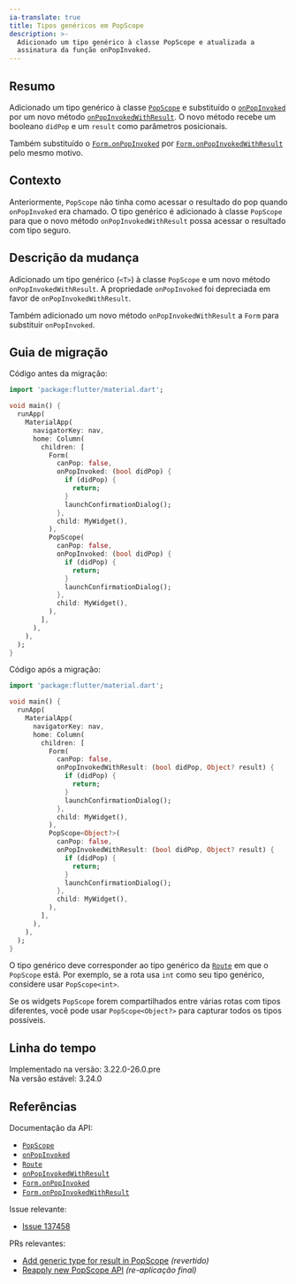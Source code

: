 ```yaml
---
ia-translate: true
title: Tipos genéricos em PopScope
description: >-
  Adicionado um tipo genérico à classe PopScope e atualizada a
  assinatura da função onPopInvoked.
---
```


## Resumo

Adicionado um tipo genérico à classe [`PopScope`][] e substituído
o [`onPopInvoked`][] por um novo método [`onPopInvokedWithResult`][].
O novo método recebe um booleano `didPop` e um `result` como parâmetros posicionais.

Também substituído o [`Form.onPopInvoked`] por [`Form.onPopInvokedWithResult`][]
pelo mesmo motivo.

## Contexto

Anteriormente, `PopScope` não tinha como acessar o resultado
do pop quando `onPopInvoked` era chamado.
O tipo genérico é adicionado à classe `PopScope` para que o
novo método `onPopInvokedWithResult` possa acessar o resultado com tipo seguro.

## Descrição da mudança

Adicionado um tipo genérico (`<T>`) à classe `PopScope` e
um novo método `onPopInvokedWithResult`.
A propriedade `onPopInvoked` foi depreciada em favor de `onPopInvokedWithResult`.

Também adicionado um novo método `onPopInvokedWithResult`
a `Form` para substituir `onPopInvoked`.

## Guia de migração

Código antes da migração:

```dart
import 'package:flutter/material.dart';

void main() {
  runApp(
    MaterialApp(
      navigatorKey: nav,
      home: Column(
        children: [
          Form(
            canPop: false,
            onPopInvoked: (bool didPop) {
              if (didPop) {
                return;
              }
              launchConfirmationDialog();
            },
            child: MyWidget(),
          ),
          PopScope(
            canPop: false,
            onPopInvoked: (bool didPop) {
              if (didPop) {
                return;
              }
              launchConfirmationDialog();
            },
            child: MyWidget(),
          ),
        ],
      ),
    ),
  );
}
```

Código após a migração:

```dart
import 'package:flutter/material.dart';

void main() {
  runApp(
    MaterialApp(
      navigatorKey: nav,
      home: Column(
        children: [
          Form(
            canPop: false,
            onPopInvokedWithResult: (bool didPop, Object? result) {
              if (didPop) {
                return;
              }
              launchConfirmationDialog();
            },
            child: MyWidget(),
          ),
          PopScope<Object?>(
            canPop: false,
            onPopInvokedWithResult: (bool didPop, Object? result) {
              if (didPop) {
                return;
              }
              launchConfirmationDialog();
            },
            child: MyWidget(),
          ),
        ],
      ),
    ),
  );
}
```

O tipo genérico deve corresponder ao tipo genérico da [`Route`][]
em que o `PopScope` está.
Por exemplo, se a rota usa `int` como seu tipo genérico,
considere usar `PopScope<int>`.

Se os widgets `PopScope` forem compartilhados entre várias rotas com
tipos diferentes, você pode usar `PopScope<Object?>` para capturar todos os tipos possíveis.

## Linha do tempo

Implementado na versão: 3.22.0-26.0.pre<br>
Na versão estável: 3.24.0

## Referências

Documentação da API:

* [`PopScope`][]
* [`onPopInvoked`][]
* [`Route`][]
* [`onPopInvokedWithResult`][]
* [`Form.onPopInvoked`][]
* [`Form.onPopInvokedWithResult`][]

Issue relevante:

* [Issue 137458][]

PRs relevantes:

* [Add generic type for result in PopScope][] _(revertido)_
* [Reapply new PopScope API][] _(re-aplicação final)_

[Add generic type for result in PopScope]: {{site.repo.flutter}}/pull/139164
[Reapply new PopScope API]: {{site.repo.flutter}}/pull/147607
[`PopScope`]: {{site.api}}/flutter/widgets/PopScope-class.html
[`Route`]: {{site.api}}/flutter/widgets/Route-class.html
[`onPopInvoked`]: {{site.api}}/flutter/widgets/PopScope/onPopInvoked.html
[`onPopInvokedWithResult`]: {{site.api}}/flutter/widgets/PopScope/onPopInvokedWithResult.html
[`Form.onPopInvoked`]: {{site.api}}/flutter/widgets/Form/onPopInvoked.html
[`Form.onPopInvokedWithResult`]: {{site.api}}/flutter/widgets/Form/onPopInvokedWithResult.html
[Issue 137458]: {{site.repo.flutter}}/issues/137458
